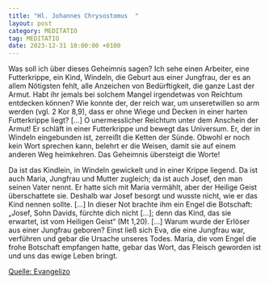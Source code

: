 ```yaml
---
title: "Hl. Johannes Chrysostomus  "
layout: post
category: MEDITATIO
tag: MEDITATIO
date: 2023-12-31 10:00:00 +0100
---
```

Was soll ich über dieses Geheimnis sagen? Ich sehe einen Arbeiter, eine Futterkrippe, ein Kind, Windeln, die Geburt aus einer Jungfrau, der es an allem Nötigsten fehlt, alle Anzeichen von Bedürftigkeit, die ganze Last der Armut. Habt ihr jemals bei solchem Mangel irgendetwas von Reichtum entdecken können? Wie konnte der, der reich war, um unseretwillen so arm werden (vgl.<!--more--> 2 Kor 8,9), dass er ohne Wiege und Decken in einer harten Futterkrippe liegt? […] O unermesslicher Reichtum unter dem Anschein der Armut! Er schläft in einer Futterkrippe und bewegt das Universum. Er, der in Windeln eingebunden ist, zerreißt die Ketten der Sünde. Obwohl er noch kein Wort sprechen kann, belehrt er die Weisen, damit sie auf einem anderen Weg heimkehren. Das Geheimnis übersteigt die Worte!

Da ist das Kindlein, in Windeln gewickelt und in einer Krippe liegend. Da ist auch Maria, Jungfrau und Mutter zugleich; da ist auch Josef, den man seinen Vater nennt. Er hatte sich mit Maria vermählt, aber der Heilige Geist überschattete sie. Deshalb war Josef besorgt und wusste nicht, wie er das Kind nennen sollte. […] In dieser Not brachte ihm ein Engel die Botschaft: „Josef, Sohn Davids, fürchte dich nicht […]; denn das Kind, das sie erwartet, ist vom Heiligen Geist“ (Mt 1,20). […] Warum wurde der Erlöser aus einer Jungfrau geboren? Einst ließ sich Eva, die eine Jungfrau war, verführen und gebar die Ursache unseres Todes. Maria, die vom Engel die frohe Botschaft empfangen hatte, gebar das Wort, das Fleisch geworden ist und uns das ewige Leben bringt.


[Quelle: Evangelizo](https://evangeliumtagfuertag.org/DE/gospel)